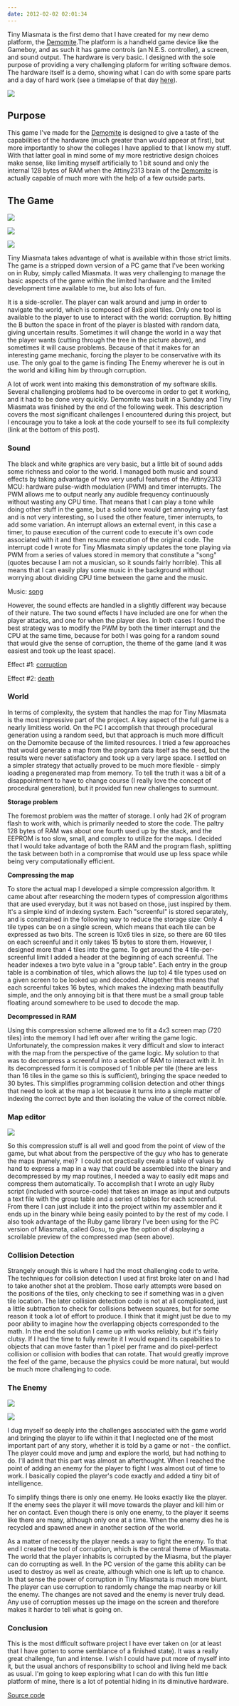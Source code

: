 ```yaml
---
date: 2012-02-02 02:01:34
---
```


Tiny Miasmata is the first demo that I have created for my new demo platform, the [Demomite](http://www.hackniac.com/posts/demomite.html).The platform is a handheld game device like the Gameboy, and as such it has game controls (an N.E.S. controller), a screen, and sound output. The hardware is very basic. I designed with the sole purpose of providing a very challenging plaform for writing software demos. The hardware itself is a demo, showing what I can do with some spare parts and a day of hard work (see a timelapse of that day [here](http://www.youtube.com/watch?v=cQv1nFnKGu0)).

[![](http://www.hackniac.com/blog/wp-content/uploads/2012/02/demomite_use_title_fix.jpg)](http://www.hackniac.com/blog/wp-content/uploads/2012/02/demomite_use_title_fix.jpg)

<!--more-->

Purpose
-------

This game I've made for the [Demomite](http://www.hackniac.com/posts/demomite.html) is designed to give a taste of the capabilities of the hardware (much greater than would appear at first), but more importantly to show the colleges I have applied to that I know my stuff. With that latter goal in mind some of my more restrictive design choices make sense, like limiting myself artificially to 1 bit sound and only the internal 128 bytes of RAM when the Attiny2313 brain of the [Demomite](http://www.hackniac.com/posts/demomite.html) is actually capable of much more with the help of a few outside parts.


The Game
--------

[![](http://www.hackniac.com/blog/wp-content/uploads/2012/02/demomite_play_corrupt.jpg)](http://www.hackniac.com/blog/wp-content/uploads/2012/02/demomite_play_corrupt-e1328138412906.jpg)

[![](http://www.hackniac.com/blog/wp-content/uploads/2012/02/demomite_play_transmute.jpg)](http://www.hackniac.com/blog/wp-content/uploads/2012/02/demomite_play_transmute-e1328138438799.jpg)

[![](http://www.hackniac.com/blog/wp-content/uploads/2012/02/demomite_play_cut.jpg)](http://www.hackniac.com/blog/wp-content/uploads/2012/02/demomite_play_cut-e1328138454825.jpg)

Tiny Miasmata takes advantage of what is available within those strict limits. The game is a stripped down version of a PC game that I've been working on in Ruby, simply called Miasmata. It was very challenging to manage the basic aspects of the game within the limited hardware and the limited development time available to me, but also lots of fun.

It is a side-scroller. The player can walk around and jump in order to navigate the world, which is composed of 8x8 pixel tiles. Only one tool is available to the player to use to interact with the world: corruption. By hitting the B button the space in front of the player is blasted with random data, giving uncertain results. Sometimes it will change the world in a way that the player wants (cutting through the tree in the picture above), and sometimes it will cause problems. Because of that it makes for an interesting game mechanic, forcing the player to be conservative with its use. The only goal to the game is finding The Enemy wherever he is out in the world and killing him by through corruption.

A lot of work went into making this demonstration of my software skills. Several challenging problems had to be overcome in order to get it working, and it had to be done very quickly. Demomite was built in a Sunday and Tiny Miasmata was finished by the end of the following week. This description covers the most significant challenges I encountered during this project, but I encourage you to take a look at the code yourself to see its full complexity (link at the bottom of this post).


### Sound

The black and white graphics are very basic, but a little bit of sound adds some richness and color to the world. I managed both music and sound effects by taking advantage of two very useful features of the Attiny2313 MCU: hardware pulse-width modulation (PWM) and timer interrupts. The PWM allows me to output nearly any audible frequency continuously without wasting any CPU time. That means that I can play a tone while doing other stuff in the game, but a solid tone would get annoying very fast and is not very interesting, so I used the other feature, timer interrupts, to add some variation. An interrupt allows an external event, in this case a timer, to pause execution of the current code to execute it's own code associated with it and then resume execution of the original code. The interrupt code I wrote for Tiny Miasmata simply updates the tone playing via PWM from a series of values stored in memory that constitute a "song" (quotes because I am not a musician, so it sounds fairly horrible). This all means that I can easily play some music in the background without worrying about dividing CPU time between the game and the music.

Music: [song](http://www.hackniac.com/blog/wp-content/uploads/2012/02/song.wav)

However, the sound effects are handled in a slightly different way because of their nature. The two sound effects I have included are one for when the player attacks, and one for when the player dies. In both cases I found the best strategy was to modify the PWM by both the timer interrupt and the CPU at the same time, because for both I was going for a random sound that would give the sense of corruption, the theme of the game (and it was easiest and took up the least space).

Effect #1: [corruption](http://www.hackniac.com/blog/wp-content/uploads/2012/02/corruption.wav)

Effect #2: [death](http://www.hackniac.com/blog/wp-content/uploads/2012/02/death.wav)


### World

In terms of complexity, the system that handles the map for Tiny Miasmata is the most impressive part of the project. A key aspect of the full game is a nearly limitless world. On the PC I accomplish that through procedural generation using a random seed, but that approach is much more difficult on the Demomite because of the limited resources. I tried a few approaches that would generate a map from the program data itself as the seed, but the results were never satisfactory and took up a very large space. I settled on a simpler strategy that actually proved to be much more flexible - simply loading a pregenerated map from memory. To tell the truth it was a bit of a disappointment to have to change course (I really love the concept of procedural generation), but it provided fun new challenges to surmount.

**Storage problem**

The foremost problem was the matter of storage. I only had 2K of program flash to work with, which is primarily needed to store the code. The paltry 128 bytes of RAM was about one fourth used up by the stack, and the EEPROM is too slow, small, and complex to utilize for the maps. I decided that I would take advantage of both the RAM and the program flash, splitting the task between both in a compromise that would use up less space while being very computationally efficient.


**Compressing the map**

To store the actual map I developed a simple compression algorithm. It came about after researching the modern types of compression algorithms that are used everyday, but it was not based on those, just inspired by them. It's a simple kind of indexing system. Each "screenful" is stored separately, and is constrained in the following way to reduce the storage size: Only 4 tile types can be on a single screen, which means that each tile can be expressed as two bits. The screen is 10x6 tiles in size, so there are 60 tiles on each screenful and it only takes 15 bytes to store them. However, I designed more than 4 tiles into the game. To get around the 4 tile-per-screenful limit I added a header at the beginning of each screenful. The header indexes a two byte value in a "group table". Each entry in the group table is a combination of tiles, which allows the (up to) 4 tile types used on a given screen to be looked up and decoded. Altogether this means that each screenful takes 16 bytes, which makes the indexing math beautifully simple, and the only annoying bit is that there must be a small group table floating around somewhere to be used to decode the map.


**Decompressed in RAM**

Using this compression scheme allowed me to fit a 4x3 screen map (720 tiles) into the memory I had left over after writing the game logic. Unfortunately, the compression makes it very difficult and slow to interact with the map from the perspective of the game logic. My solution to that was to decompress a screenful into a section of RAM to interact with it. In its decompressed form it is composed of 1 nibble per tile (there are less than 16 tiles in the game so this is sufficient), bringing the space needed to 30 bytes. This simplifies programming collision detection and other things that need to look at the map a lot because it turns into a simple matter of indexing the correct byte and then isolating the value of the correct nibble.


### Map editor

[![](http://www.hackniac.com/blog/wp-content/uploads/2012/02/mapper.png)](http://www.hackniac.com/blog/wp-content/uploads/2012/02/mapper.png)

So this compression stuff is all well and good from the point of view of the game, but what about from the perspective of the guy who has to generate the maps (namely, me)?  I could not practically create a table of values by hand to express a map in a way that could be assembled into the binary and decompressed by my map routines, I needed a way to easily edit maps and compress them automatically. To accomplish that I wrote an ugly Ruby script (included with source-code) that takes an image as input and outputs a text file with the group table and a series of tables for each screenful. From there I can just include it into the project within my assembler and it ends up in the binary while being easily pointed to by the rest of my code. I also took advantage of the Ruby game library I've been using for the PC version of Miasmata, called Gosu, to give the option of displaying a scrollable preview of the compressed map (seen above).


### Collision Detection

Strangely enough this is where I had the most challenging code to write. The techniques for collision detection I used at first broke later on and I had to take another shot at the problem. Those early attempts were based on the positions of the tiles, only checking to see if something was in a given tile location. The later collision detection code is not at all complicated, just a little subtraction to check for collisions between squares, but for some reason it took a lot of effort to produce. I think that it might just be due to my poor ability to imagine how the overlapping objects corresponded to the math. In the end the solution I came up with works reliably, but it's fairly clutsy. If I had the time to fully rewrite it I would expand its capabilities to objects that can move faster than 1 pixel per frame and do pixel-perfect collision or collision with bodies that can rotate. That would greatly improve the feel of the game, because the physics could be more natural, but would be much more challenging to code.


### The Enemy

[![](http://www.hackniac.com/blog/wp-content/uploads/2012/02/demomite_play_enemy1-300x255.jpg)](http://www.hackniac.com/blog/wp-content/uploads/2012/02/demomite_play_enemy1-e1328138518322.jpg)

[![](http://www.hackniac.com/blog/wp-content/uploads/2012/02/demomite_play_death-300x258.jpg)](http://www.hackniac.com/blog/wp-content/uploads/2012/02/demomite_play_death-e1328138469879.jpg)

I dug myself so deeply into the challenges associated with the game world and bringing the player to life within it that I neglected one of the most important part of any story, whether it is told by a game or not - the conflict. The player could move and jump and explore the world, but had nothing to do. I'll admit that this part was almost an afterthought. When I reached the point of adding an enemy for the player to fight I was almost out of time to work. I basically copied the player's code exactly and added a tiny bit of intelligence.

To simplify things there is only one enemy. He looks exactly like the player. If the enemy sees the player it will move towards the player and kill him or her on contact. Even though there is only one enemy, to the player it seems like there are many, although only one at a time. When the enemy dies he is recycled and spawned anew in another section of the world.

As a matter of necessity the player needs a way to fight the enemy. To that end I created the tool of corruption, which is the central theme of Miasmata. The world that the player inhabits is corrupted by the Miasma, but the player can do corrupting as well. In the PC version of the game this ability can be used to destroy as well as create, although which one is left up to chance. In that sense the power of corruption in Tiny Miasmata is much more blunt. The player can use corruption to randomly change the map nearby or kill the enemy. The changes are not saved and the enemy is never truly dead. Any use of corruption messes up the image on the screen and therefore makes it harder to tell what is going on.

### Conclusion

This is the most difficult software project I have ever taken on (or at least that I have gotten to some semblance of a finished state). It was a really great challenge, fun and intense. I wish I could have put more of myself into it, but the usual anchors of responsibility to school and living held me back as usual. I'm going to keep exploring what I can do with this fun little platform of mine, there is a lot of potential hiding in its diminutive hardware.

[Source code](http://www.hackniac.com/blog/wp-content/uploads/2012/01/TinyMiasmata.zip)
